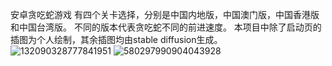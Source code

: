 安卓贪吃蛇游戏
有四个关卡选择，分别是中国内地版，中国澳门版，中国香港版和中国台湾版。
不同的版本代表贪吃蛇不同的前进速度。
本项目中除了启动页的插图为个人绘制，其余插图均由stable diffusion生成。
![132090328777841951](https://github.com/0NPNM0/Greedy_snake/assets/98509588/0faa4268-dcf4-4e39-b9e8-9b9162fe2aa3)
![580297990904043928](https://github.com/0NPNM0/Greedy_snake/assets/98509588/5c04845f-87e3-4080-b1e4-8842504abf43)
